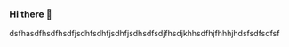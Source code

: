 ### Hi there 👋
dsfhasdfhsdfhsdfjsdhfsdhfjsdhfjsdhsdfsdjfhsdjkhhsdfhjfhhhjhdsfsdfsdfsf
<!--
**RecipesApp2022/RecipesApp2022** is a ✨ _special_ ✨ repository because its `README.md` (this file) appears on your GitHub profile.

Here are some ideas to get you started:

- 🔭 I’m currently working on ...
- 🌱 I’m currently learning ...
- 👯 I’m looking to collaborate on ...
- 🤔 I’m looking for help with ...
- 💬 Ask me about ...
- 📫 How to reach me: ...
- 😄 Pronouns: ...
- ⚡ Fun fact: ...
-->
